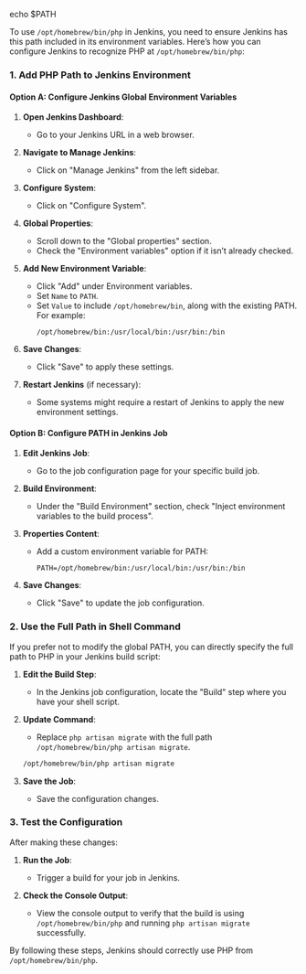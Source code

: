 echo $PATH

To use `/opt/homebrew/bin/php` in Jenkins, you need to ensure Jenkins has this path included in its environment variables. Here’s how you can configure Jenkins to recognize PHP at `/opt/homebrew/bin/php`:

### 1. Add PHP Path to Jenkins Environment

#### Option A: Configure Jenkins Global Environment Variables

1. **Open Jenkins Dashboard**:
   - Go to your Jenkins URL in a web browser.

2. **Navigate to Manage Jenkins**:
   - Click on "Manage Jenkins" from the left sidebar.

3. **Configure System**:
   - Click on "Configure System".

4. **Global Properties**:
   - Scroll down to the "Global properties" section.
   - Check the "Environment variables" option if it isn’t already checked.

5. **Add New Environment Variable**:
   - Click "Add" under Environment variables.
   - Set `Name` to `PATH`.
   - Set `Value` to include `/opt/homebrew/bin`, along with the existing PATH. For example:
     ```
     /opt/homebrew/bin:/usr/local/bin:/usr/bin:/bin
     ```

6. **Save Changes**:
   - Click "Save" to apply these settings.

7. **Restart Jenkins** (if necessary):
   - Some systems might require a restart of Jenkins to apply the new environment settings. 

#### Option B: Configure PATH in Jenkins Job

1. **Edit Jenkins Job**:
   - Go to the job configuration page for your specific build job.

2. **Build Environment**:
   - Under the "Build Environment" section, check "Inject environment variables to the build process".

3. **Properties Content**:
   - Add a custom environment variable for PATH:
     ```
     PATH=/opt/homebrew/bin:/usr/local/bin:/usr/bin:/bin
     ```

4. **Save Changes**:
   - Click "Save" to update the job configuration.

### 2. Use the Full Path in Shell Command

If you prefer not to modify the global PATH, you can directly specify the full path to PHP in your Jenkins build script:

1. **Edit the Build Step**:
   - In the Jenkins job configuration, locate the "Build" step where you have your shell script.

2. **Update Command**:
   - Replace `php artisan migrate` with the full path `/opt/homebrew/bin/php artisan migrate`.

   ```bash
   /opt/homebrew/bin/php artisan migrate
   ```

3. **Save the Job**:
   - Save the configuration changes.

### 3. Test the Configuration

After making these changes:

1. **Run the Job**:
   - Trigger a build for your job in Jenkins.

2. **Check the Console Output**:
   - View the console output to verify that the build is using `/opt/homebrew/bin/php` and running `php artisan migrate` successfully.

By following these steps, Jenkins should correctly use PHP from `/opt/homebrew/bin/php`.
